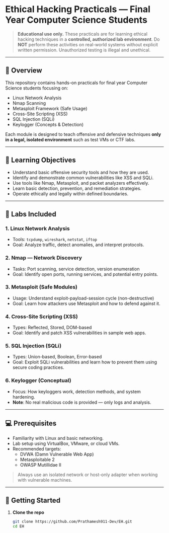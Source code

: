 # Ethical Hacking Practicals — Final Year Computer Science Students

> **Educational use only.** These practicals are for learning ethical hacking techniques in a **controlled, authorized lab environment**. Do **NOT** perform these activities on real-world systems without explicit written permission. Unauthorized testing is illegal and unethical.

---

## 🧠 Overview

This repository contains hands-on practicals for final year Computer Science students focusing on:

- Linux Network Analysis  
- Nmap Scanning  
- Metasploit Framework (Safe Usage)  
- Cross-Site Scripting (XSS)  
- SQL Injection (SQLi)  
- Keylogger (Concepts & Detection)

Each module is designed to teach offensive and defensive techniques **only in a legal, isolated environment** such as test VMs or CTF labs.

---

## 🎯 Learning Objectives

- Understand basic offensive security tools and how they are used.
- Identify and demonstrate common vulnerabilities like XSS and SQLi.
- Use tools like Nmap, Metasploit, and packet analyzers effectively.
- Learn basic detection, prevention, and remediation strategies.
- Operate ethically and legally within defined boundaries.

---

## 🧪 Labs Included

### 1. Linux Network Analysis
- Tools: `tcpdump`, `wireshark`, `netstat`, `iftop`
- Goal: Analyze traffic, detect anomalies, and interpret protocols.

### 2. Nmap — Network Discovery
- Tasks: Port scanning, service detection, version enumeration
- Goal: Identify open ports, running services, and potential entry points.

### 3. Metasploit (Safe Modules)
- Usage: Understand exploit-payload-session cycle (non-destructive)
- Goal: Learn how attackers use Metasploit and how to defend against it.

### 4. Cross-Site Scripting (XSS)
- Types: Reflected, Stored, DOM-based
- Goal: Identify and patch XSS vulnerabilities in sample web apps.

### 5. SQL Injection (SQLi)
- Types: Union-based, Boolean, Error-based
- Goal: Exploit SQLi vulnerabilities and learn how to prevent them using secure coding practices.

### 6. Keylogger (Conceptual)
- Focus: How keyloggers work, detection methods, and system hardening.
- **Note**: No real malicious code is provided — only logs and analysis.

---

## 💻 Prerequisites

- Familiarity with Linux and basic networking.
- Lab setup using VirtualBox, VMware, or cloud VMs.
- Recommended targets:  
  - DVWA (Damn Vulnerable Web App)  
  - Metasploitable 2  
  - OWASP Mutillidae II

> Always use an isolated network or host-only adapter when working with vulnerable machines.

---

## 🚀 Getting Started

1. **Clone the repo**  
   ```bash
   git clone https://github.com/Prathamesh911-Dev/EH.git
   cd EH
